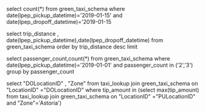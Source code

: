 
 select count(*)  from green_taxi_schema where date(lpep_pickup_datetime)='2019-01-15' and  date(lpep_dropoff_datetime)='2019-01-15

select trip_distance , date(lpep_pickup_datetime),date(lpep_dropoff_datetime) from green_taxi_schema order by trip_distance desc limit 

select passenger_count,count(*) from green_taxi_schema where date(lpep_pickup_datetime)='2019-01-01' and passenger_count in ('2','3') group by passenger_count 


select  "DOLocationID" , "Zone" from taxi_lookup join  green_taxi_schema  on "LocationID" ="DOLocationID" 
where tip_amount in
 (select max(tip_amount)  from taxi_lookup join  green_taxi_schema  on "LocationID" ="PULocationID" and "Zone"='Astoria')
